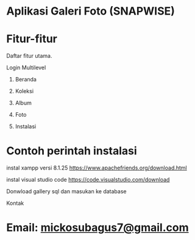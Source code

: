 # Aplikasi Galeri Foto (SNAPWISE)

# Fitur-fitur
Daftar fitur utama.

Login Multilevel

1. Beranda 

2. Koleksi 

3. Album

4. Foto 

5. Instalasi

# Contoh perintah instalasi
instal xampp versi 8.1.25 https://www.apachefriends.org/download.html

instal visual studio code https://code.visualstudio.com/download

Donwload gallery sql dan masukan ke database  

Kontak

# Email: mickosubagus7@gmail.com
